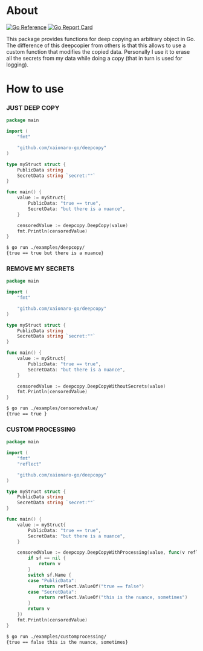 # About
[![Go Reference](https://godoc.org/github.com/xaionaro-go/deepcopy?status.svg)](https://godoc.org/github.com/xaionaro-go/deepcopy)
[![Go Report Card](https://goreportcard.com/badge/github.com/xaionaro-go/deepcopy?branch=main)](https://goreportcard.com/report/github.com/xaionaro-go/deepcopy)

This package provides functions for deep copying an arbitrary object in Go. The difference of this deepcopier from others is that this allows to use a custom function that modifies the copied data. Personally I use it to erase all the secrets from my data while doing a copy (that in turn is used for logging).

# How to use

### JUST DEEP COPY
```go
package main

import (
	"fmt"

	"github.com/xaionaro-go/deepcopy"
)

type myStruct struct {
	PublicData string
	SecretData string `secret:""`
}

func main() {
	value := myStruct{
		PublicData: "true == true",
		SecretData: "but there is a nuance",
	}

	censoredValue := deepcopy.DeepCopy(value)
	fmt.Println(censoredValue)
}

```
```sh
$ go run ./examples/deepcopy/
{true == true but there is a nuance}
```


### REMOVE MY SECRETS
```go
package main

import (
	"fmt"

	"github.com/xaionaro-go/deepcopy"
)

type myStruct struct {
	PublicData string
	SecretData string `secret:""`
}

func main() {
	value := myStruct{
		PublicData: "true == true",
		SecretData: "but there is a nuance",
	}

	censoredValue := deepcopy.DeepCopyWithoutSecrets(value)
	fmt.Println(censoredValue)
}
```
```sh
$ go run ./examples/censoredvalue/
{true == true }
```

### CUSTOM PROCESSING
```go
package main

import (
	"fmt"
	"reflect"

	"github.com/xaionaro-go/deepcopy"
)

type myStruct struct {
	PublicData string
	SecretData string `secret:""`
}

func main() {
	value := myStruct{
		PublicData: "true == true",
		SecretData: "but there is a nuance",
	}

	censoredValue := deepcopy.DeepCopyWithProcessing(value, func(v reflect.Value, sf *reflect.StructField) reflect.Value {
		if sf == nil {
			return v
		}
		switch sf.Name {
		case "PublicData":
			return reflect.ValueOf("true == false")
		case "SecretData":
			return reflect.ValueOf("this is the nuance, sometimes")
		}
		return v
	})
	fmt.Println(censoredValue)
}
```
```sh
$ go run ./examples/customprocessing/
{true == false this is the nuance, sometimes}
```